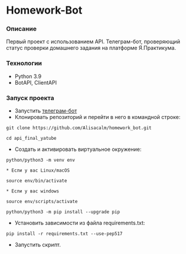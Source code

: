 # Homework-Bot
### Описание
Первый проект с использованием API. Телеграм-бот, проверяющий статус проверки домашнего задания на платформе Я.Практикума.
### Технологии
- Python 3.9
- BotAPI, ClientAPI
### Запуск проекта
- Запустить [телеграм-бот](https://t.me/AIhw_bot)
- Клонировать репозиторий и перейти в него в командной строке:
```
git clone https://github.com/Alisacalm/homework_bot.git
```
```
cd api_final_yatube
```
- Cоздать и активировать виртуальное окружение:
```
python/python3 -m venv env
```
    * Если у вас Linux/macOS
```
source env/bin/activate
```
    * Если у вас windows
```
source env/scripts/activate
```
```
python/python3 -m pip install --upgrade pip
```
- Установить зависимости из файла requirements.txt:
```
pip install -r requirements.txt --use-pep517
```
- Запустить скрипт.
